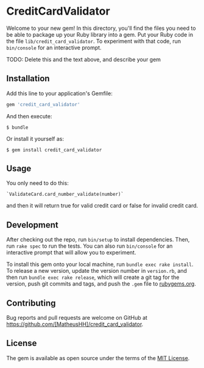 # CreditCardValidator

Welcome to your new gem! In this directory, you'll find the files you need to be able to package up your Ruby library into a gem. Put your Ruby code in the file `lib/credit_card_validator`. To experiment with that code, run `bin/console` for an interactive prompt.

TODO: Delete this and the text above, and describe your gem

## Installation

Add this line to your application's Gemfile:

```ruby
gem 'credit_card_validator'
```

And then execute:

    $ bundle

Or install it yourself as:

    $ gem install credit_card_validator

## Usage

You only need to do this: 

    `ValidateCard.card_number_validate(number)` 

and then it will return true for valid credit card or false for invalid credit card.

## Development

After checking out the repo, run `bin/setup` to install dependencies. Then, run `rake spec` to run the tests. You can also run `bin/console` for an interactive prompt that will allow you to experiment.

To install this gem onto your local machine, run `bundle exec rake install`. To release a new version, update the version number in `version.rb`, and then run `bundle exec rake release`, which will create a git tag for the version, push git commits and tags, and push the `.gem` file to [rubygems.org](https://rubygems.org).

## Contributing

Bug reports and pull requests are welcome on GitHub at https://github.com/[MatheusHH]/credit_card_validator.

## License

The gem is available as open source under the terms of the [MIT License](https://opensource.org/licenses/MIT).
